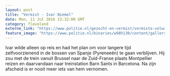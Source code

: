 ```yaml
---
layout: post
title: "Vermist - Ivar Niemel"
date: Mon, 11 Jul 2016 13:32:00 GMT
category: flevoland
externe_link: "https://www.politie.nl/gezocht-en-vermist/vermiste-volwassenen/2004/juli/ivar-niemel.html"
feature_image: "https://www.politie.nl/binaries/w98h130/content/gallery/politie/vermist/vermiste-volwassenen/2004/juli/ivar-niemel.jpg"
---
```


Ivar wilde alleen op reis en had het plan om voor langere tijd zelfvoorzienend in de bossen van Spanje (Pyreneeën) te gaan verblijven. Hij zou met de trein vanuit Brussel naar de Zuid-Franse plaats Montpellier reizen en daarvandaan naar treinstation Barn Sants in Barcelona. Na zijn afscheid is er nooit meer iets van hem vernomen.
